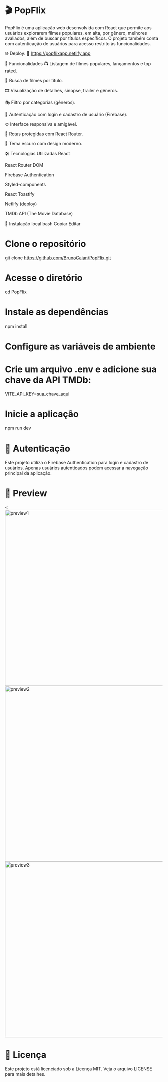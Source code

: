 # 🎬 PopFlix

PopFlix é uma aplicação web desenvolvida com React que permite aos usuários explorarem filmes populares, em alta, por gênero, melhores avaliados, além de buscar por títulos específicos. O projeto também conta com autenticação de usuários para acesso restrito às funcionalidades.

🌐 Deploy:
🔗 https://popflixapp.netlify.app

🚀 Funcionalidades
📺 Listagem de filmes populares, lançamentos e top rated.

🔎 Busca de filmes por título.

🎞️ Visualização de detalhes, sinopse, trailer e gêneros.

🎭 Filtro por categorias (gêneros).

🔐 Autenticação com login e cadastro de usuário (Firebase).

⚙️ Interface responsiva e amigável.

🧭 Rotas protegidas com React Router.

🌙 Tema escuro com design moderno.

🛠️ Tecnologias Utilizadas
React

React Router DOM

Firebase Authentication

Styled-components

React Toastify

Netlify (deploy)

TMDb API (The Movie Database)

🧪 Instalação local
bash
Copiar
Editar
# Clone o repositório
git clone https://github.com/BrunoCaian/PopFlix.git

# Acesse o diretório
cd PopFlix

# Instale as dependências
npm install

# Configure as variáveis de ambiente
# Crie um arquivo .env e adicione sua chave da API TMDb:
VITE_API_KEY=sua_chave_aqui

# Inicie a aplicação
npm run dev


# 🔐 Autenticação
Este projeto utiliza o Firebase Authentication para login e cadastro de usuários. Apenas usuários autenticados podem acessar a navegação principal da aplicação.

# 📸 Preview
<<img width="560" alt="preview1" src="https://github.com/user-attachments/assets/02ae4a85-c5a4-46db-8e6b-f472d6a10cbb" />
<img width="560" alt="preview2" src="https://github.com/user-attachments/assets/a8219d98-352e-4fe3-9d0f-d5e49eb60c46" />
<img width="560" alt="preview3" src="https://github.com/user-attachments/assets/74ea097f-78ab-4f9f-83ea-d5b31e781685" />


>

# 📄 Licença
Este projeto está licenciado sob a Licença MIT. Veja o arquivo LICENSE para mais detalhes.
